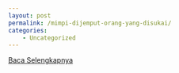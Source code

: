 ```yaml
---
layout: post
permalink: /mimpi-dijemput-orang-yang-disukai/
categories:
    - Uncategorized
---
```


[Baca Selengkapnya](/08)